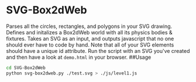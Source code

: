 # SVG-Box2dWeb

Parses all the circles, rectangles, and polygons in your SVG drawing. Defines and initalizes a Box2dWeb world with all its physics bodies & fixtures. Takes an SVG as an input, and outputs javascript that no one should ever have to code by hand. Note that all of your SVG elements should have a unique id attribute. Run the script with an SVG you've created and then have a look at `demo.html` in your browser.
##Usage
```bash
cd SVG-Box2dWeb
python svg-box2dweb.py ./test.svg > ./js/level1.js
```
